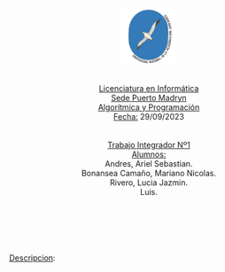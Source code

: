 <p align="center">
  <img src="Logo.png" alt="Logo UNPSJB" style="max-width:20%;"/>
</p>
<br>
<center>
    <u>Licenciatura en Informática</u><br>
    <u>Sede Puerto Madryn</u><br>
    <u>Algorítmica y Programación</u><br>
    <u>Fecha:</u> 29/09/2023<br><br><br>
    <u>Trabajo Integrador Nº1</u><br>
    <u>Alumnos:</u><br>
    Andres, Ariel Sebastian.<br>
    Bonansea Camaño, Mariano Nicolas.<br>
    Rivero, Lucia Jazmin.<br>
    Luis.<br>
</center>

<br>
<br>
<br>
<br>
<br>
<br>
<u>Descripcion</u>:<br>
